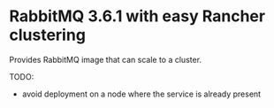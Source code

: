 RabbitMQ 3.6.1 with easy Rancher clustering
===
Provides RabbitMQ image that can scale to a cluster.

TODO: 
* avoid deployment on a node where the service is already present
